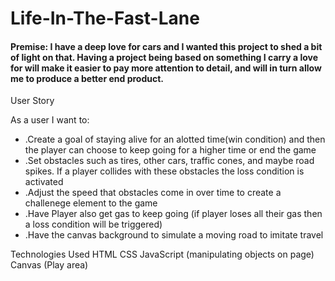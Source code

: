 # Life-In-The-Fast-Lane

#### Premise: I have a deep love for cars and I wanted this project to shed a bit of light on that. Having a project being based on something I carry a love for will make it easier to pay more attention to detail, and will in turn allow me to produce a better end product.

User Story

As a user I want to:

- .Create a goal of staying alive for an alotted time(win condition) and then the player can choose to keep going for a higher time or end the game
- .Set obstacles such as tires, other cars, traffic cones, and maybe road spikes. If a player collides with these obstacles the loss condition is activated
- .Adjust the speed that obstacles come in over time to create a challenege element to the game
- .Have Player also get gas to keep going (if player loses all their gas then a loss condition will be triggered)
- .Have the canvas background to simulate a moving road to imitate travel

Technologies Used
HTML
CSS
JavaScript (manipulating objects on page)
Canvas (Play area)

